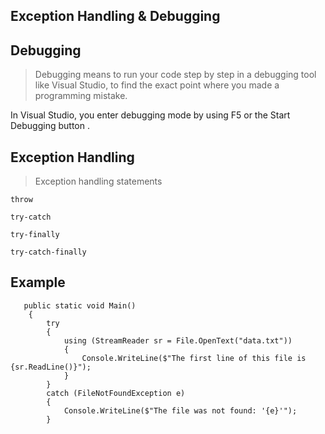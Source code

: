 ## Exception Handling & Debugging
## Debugging
>Debugging means to run your code step by step in a debugging tool like Visual Studio, to find the exact point where you made a programming mistake.


In Visual Studio, you enter debugging mode by using F5 or the Start Debugging button .

## Exception Handling

>Exception handling statements

`throw`

`try-catch`

`try-finally`

`try-catch-finally`

## Example

```
   public static void Main()
    {
        try
        {
            using (StreamReader sr = File.OpenText("data.txt"))
            {
                Console.WriteLine($"The first line of this file is {sr.ReadLine()}");
            }
        }
        catch (FileNotFoundException e)
        {
            Console.WriteLine($"The file was not found: '{e}'");
        }
```
